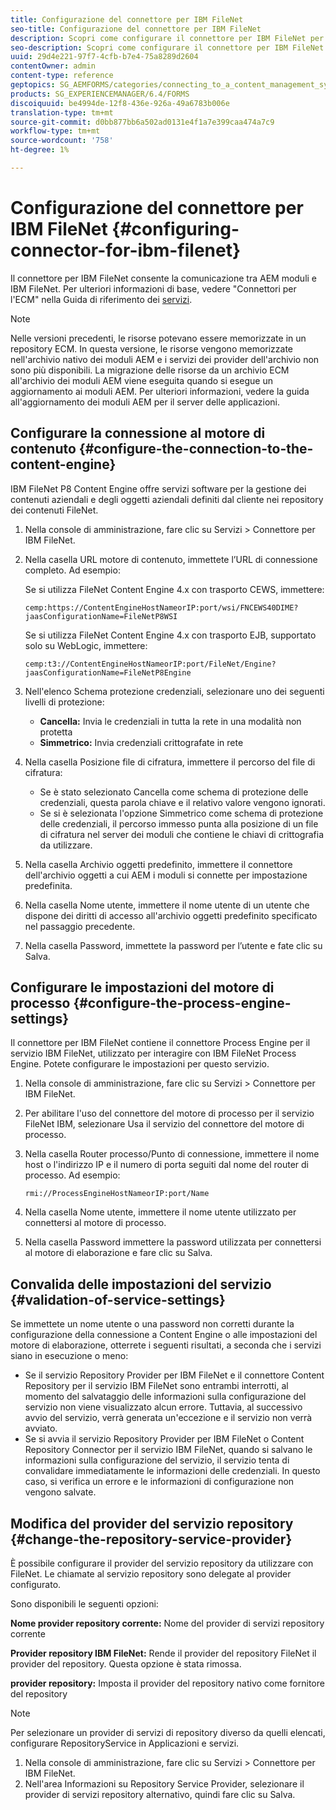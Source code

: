 ```yaml
---
title: Configurazione del connettore per IBM FileNet
seo-title: Configurazione del connettore per IBM FileNet
description: Scopri come configurare il connettore per IBM FileNet per abilitare la comunicazione tra AEM moduli e IBM FileNet.
seo-description: Scopri come configurare il connettore per IBM FileNet per abilitare la comunicazione tra AEM moduli e IBM FileNet.
uuid: 29d4e221-97f7-4cfb-b7e4-75a8289d2604
contentOwner: admin
content-type: reference
geptopics: SG_AEMFORMS/categories/connecting_to_a_content_management_system
products: SG_EXPERIENCEMANAGER/6.4/FORMS
discoiquuid: be4994de-12f8-436e-926a-49a6783b006e
translation-type: tm+mt
source-git-commit: d0bb877bb6a502ad0131e4f1a7e399caa474a7c9
workflow-type: tm+mt
source-wordcount: '758'
ht-degree: 1%

---
```



# Configurazione del connettore per IBM FileNet {#configuring-connector-for-ibm-filenet}

Il connettore per IBM FileNet consente la comunicazione tra AEM moduli e IBM FileNet. Per ulteriori informazioni di base, vedere &quot;Connettori per l&#39;ECM&quot; nella Guida di riferimento dei [servizi](https://www.adobe.com/go/learn_aemforms_services_63).

>[!NOTE]
>
>Nelle versioni precedenti, le risorse potevano essere memorizzate in un repository ECM. In questa versione, le risorse vengono memorizzate nell&#39;archivio nativo dei moduli AEM e i servizi dei provider dell&#39;archivio non sono più disponibili. La migrazione delle risorse da un archivio ECM all&#39;archivio dei moduli AEM viene eseguita quando si esegue un aggiornamento ai moduli AEM. Per ulteriori informazioni, vedere la guida all&#39;aggiornamento dei moduli AEM per il server delle applicazioni.

## Configurare la connessione al motore di contenuto {#configure-the-connection-to-the-content-engine}

IBM FileNet P8 Content Engine offre servizi software per la gestione dei contenuti aziendali e degli oggetti aziendali definiti dal cliente nei repository dei contenuti FileNet.

1. Nella console di amministrazione, fare clic su Servizi > Connettore per IBM FileNet.
1. Nella casella URL motore di contenuto, immettete l’URL di connessione completo. Ad esempio:

   Se si utilizza FileNet Content Engine 4.x con trasporto CEWS, immettere:

   `cemp:https://ContentEngineHostNameorIP:port/wsi/FNCEWS40DIME?jaasConfigurationName=FileNetP8WSI`

   Se si utilizza FileNet Content Engine 4.x con trasporto EJB, supportato solo su WebLogic, immettere:

   `cemp:t3://ContentEngineHostNameorIP:port/FileNet/Engine?jaasConfigurationName=FileNetP8Engine`

1. Nell&#39;elenco Schema protezione credenziali, selezionare uno dei seguenti livelli di protezione:

   * **Cancella:** Invia le credenziali in tutta la rete in una modalità non protetta
   * **Simmetrico:** Invia credenziali crittografate in rete

1. Nella casella Posizione file di cifratura, immettere il percorso del file di cifratura:

   * Se è stato selezionato Cancella come schema di protezione delle credenziali, questa parola chiave e il relativo valore vengono ignorati.
   * Se si è selezionata l&#39;opzione Simmetrico come schema di protezione delle credenziali, il percorso immesso punta alla posizione di un file di cifratura nel server dei moduli che contiene le chiavi di crittografia da utilizzare.

1. Nella casella Archivio oggetti predefinito, immettere il connettore dell&#39;archivio oggetti a cui AEM i moduli si connette per impostazione predefinita.
1. Nella casella Nome utente, immettere il nome utente di un utente che dispone dei diritti di accesso all&#39;archivio oggetti predefinito specificato nel passaggio precedente.
1. Nella casella Password, immettete la password per l’utente e fate clic su Salva.

## Configurare le impostazioni del motore di processo {#configure-the-process-engine-settings}

Il connettore per IBM FileNet contiene il connettore Process Engine per il servizio IBM FileNet, utilizzato per interagire con IBM FileNet Process Engine. Potete configurare le impostazioni per questo servizio.

1. Nella console di amministrazione, fare clic su Servizi > Connettore per IBM FileNet.
1. Per abilitare l&#39;uso del connettore del motore di processo per il servizio FileNet IBM, selezionare Usa il servizio del connettore del motore di processo.
1. Nella casella Router processo/Punto di connessione, immettere il nome host o l&#39;indirizzo IP e il numero di porta seguiti dal nome del router di processo. Ad esempio:

   `rmi://ProcessEngineHostNameorIP:port/Name`

1. Nella casella Nome utente, immettere il nome utente utilizzato per connettersi al motore di processo.
1. Nella casella Password immettere la password utilizzata per connettersi al motore di elaborazione e fare clic su Salva.

## Convalida delle impostazioni del servizio {#validation-of-service-settings}

Se immettete un nome utente o una password non corretti durante la configurazione della connessione a Content Engine o alle impostazioni del motore di elaborazione, otterrete i seguenti risultati, a seconda che i servizi siano in esecuzione o meno:

* Se il servizio Repository Provider per IBM FileNet e il connettore Content Repository per il servizio IBM FileNet sono entrambi interrotti, al momento del salvataggio delle informazioni sulla configurazione del servizio non viene visualizzato alcun errore. Tuttavia, al successivo avvio del servizio, verrà generata un&#39;eccezione e il servizio non verrà avviato.
* Se si avvia il servizio Repository Provider per IBM FileNet o Content Repository Connector per il servizio IBM FileNet, quando si salvano le informazioni sulla configurazione del servizio, il servizio tenta di convalidare immediatamente le informazioni delle credenziali. In questo caso, si verifica un errore e le informazioni di configurazione non vengono salvate.

## Modifica del provider del servizio repository {#change-the-repository-service-provider}

È possibile configurare il provider del servizio repository da utilizzare con FileNet. Le chiamate al servizio repository sono delegate al provider configurato.

Sono disponibili le seguenti opzioni:

**Nome provider repository corrente:** Nome del provider di servizi repository corrente

**Provider repository IBM FileNet:** Rende il provider del repository FileNet il provider del repository. Questa opzione è stata rimossa.

**provider repository:** Imposta il provider del repository nativo come fornitore del repository

>[!NOTE]
>
>Per selezionare un provider di servizi di repository diverso da quelli elencati, configurare RepositoryService in Applicazioni e servizi. <!-- Fix broken link(See Managing Services) -->

1. Nella console di amministrazione, fare clic su Servizi > Connettore per IBM FileNet.
1. Nell&#39;area Informazioni su Repository Service Provider, selezionare il provider di servizi repository alternativo, quindi fare clic su Salva.
